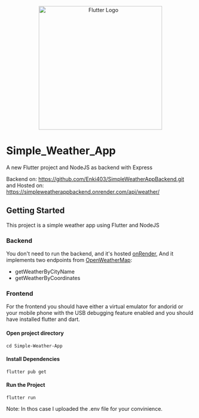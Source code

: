 <p align="center">
  <a href="https://docs.docker.com/" target="blank"><img src="https://storage.googleapis.com/cms-storage-bucket/6a07d8a62f4308d2b854.svg" width="330" alt="Flutter Logo" /></a>
</p>

# Simple_Weather_App

A new Flutter project and NodeJS as backend with Express

Backend on: https://github.com/Enki403/SimpleWeatherAppBackend.git
and Hosted on: https://simpleweatherappbackend.onrender.com/api/weather/

## Getting Started

This project is a simple weather app using Flutter and NodeJS

### Backend 
You don't need to run the backend, and it's hosted [onRender](https://simpleweatherappbackend.onrender.com/api/weather/),
And it implements two endpoints from [OpenWeatherMap](https://openweathermap.org/):
- getWeatherByCityName
- getWeatherByCoordinates

### Frontend

For the frontend you should have either a virtual emulator for andorid or your mobile phone with the USB debugging feature enabled and you should have installed flutter and dart.

#### Open project directory
`cd Simple-Weather-App`

#### Install Dependencies
`flutter pub get`

#### Run the Project
`flutter run`

Note: In thos case I uploaded the .env file for your convinience.
